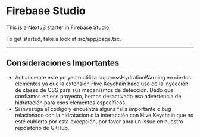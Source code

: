 # Firebase Studio

This is a NextJS starter in Firebase Studio.

To get started, take a look at src/app/page.tsx.

---

## Consideraciones Importantes

- Actualmente este proyecto utiliza suppressHydrationWarning en ciertos elementos ya que la extensión Hive Keychain hace uso de la inyección de clases de CSS para sus mecanismos de detección. Dado que confiamos en ese proyecto, hemos desactivado esa advertencia de hidratación para esos elementos específicos.
- Si investiga el código y encuentra alguna falla importante o bug relacionado con la hidratación o la interacción con Hive Keychain que no esté cubierta por esta excepción, por favor abra un issue en nuestro repositorio de GitHub.
